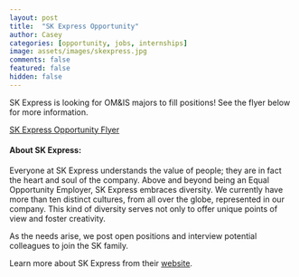 ```yaml
---
layout: post
title:  "SK Express Opportunity"
author: Casey
categories: [opportunity, jobs, internships]
image: assets/images/skexpress.jpg
comments: false
featured: false
hidden: false
---
```

SK Express is looking for OM&IS majors to fill positions! See the flyer below for more information. 

<a class="nav-link" href="{{ site.baseurl }}/assets/pdf/skexpress.pdf"><i class="fas fa-info-circle"></i>SK Express Opportunity Flyer</a>

#### About SK Express:

Everyone at SK Express understands the value of people; they are in fact the heart and soul of the company. Above and beyond being an Equal Opportunity Employer, SK Express embraces diversity. We currently have more than ten distinct cultures, from all over the globe, represented in our company. This kind of diversity serves not only to offer unique points of view and foster creativity.

As the needs arise, we post open positions and interview potential colleagues to join the SK family.

Learn more about SK Express from their <a href="http://www.skexpressinc.com/">website</a>.